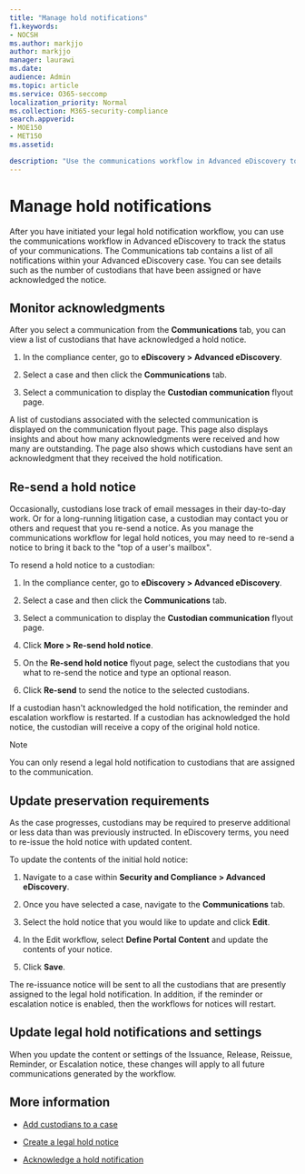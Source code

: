 ```yaml
---
title: "Manage hold notifications"
f1.keywords:
- NOCSH
ms.author: markjjo
author: markjjo
manager: laurawi
ms.date: 
audience: Admin
ms.topic: article
ms.service: O365-seccomp
localization_priority: Normal
ms.collection: M365-security-compliance 
search.appverid: 
- MOE150
- MET150
ms.assetid: 

description: "Use the communications workflow in Advanced eDiscovery to track the status of your legal hold notifications and if necessary update and resend them."
---
```


# Manage hold notifications

After you have initiated your legal hold notification workflow, you can use the communications workflow in Advanced eDiscovery to track the status of your communications. The Communications tab contains a list of all notifications within your Advanced eDiscovery case. You can see details such as the number of custodians that have been assigned or have acknowledged the notice.

## Monitor acknowledgments

After you select a communication from the **Communications** tab, you can view a list of custodians that have acknowledged a hold notice. 

1. In the compliance center, go to **eDiscovery > Advanced eDiscovery**.

2. Select a case and then click the **Communications** tab.

3. Select a communication to display the **Custodian communication** flyout page.

A list of custodians associated with the selected communication is displayed on the communication flyout page. This page also displays insights and about how many acknowledgments were received and how many are outstanding. The page also shows which custodians have sent an acknowledgment that they received the hold notification.

## Re-send a hold notice

Occasionally, custodians lose track of email messages in their day-to-day work. Or for a long-running litigation case, a custodian may contact you or others and request that you re-send a notice. As you manage the communications workflow for legal hold notices, you may need to re-send a notice to bring it back to the "top of a user's mailbox".

To resend a hold notice to a custodian:

1. In the compliance center, go to **eDiscovery > Advanced eDiscovery**.

2. Select a case and then click the **Communications** tab.

3. Select a communication to display the **Custodian communication** flyout page.

4. Click **More > Re-send hold notice**.

5. On the **Re-send hold notice** flyout page, select the custodians that you what to re-send the notice and type an optional reason.

6. Click **Re-send** to send the notice to the selected custodians.

If a custodian hasn't acknowledged the hold notification, the reminder and escalation workflow is restarted. If a custodian has acknowledged the hold notice, the custodian will receive a copy of the original hold notice.

> [!NOTE]
> You can only resend a legal hold notification to custodians that are assigned to the communication. 

## Update preservation requirements
  
As the case progresses, custodians may be required to preserve additional or less data than was previously instructed. In eDiscovery terms, you need to re-issue the hold notice with updated content.

To update the contents of the initial hold notice:

1. Navigate to a case within **Security and Compliance > Advanced eDiscovery**.

2. Once you have selected a case, navigate to the **Communications** tab.

3. Select the hold notice that you would like to update and click **Edit**.

4. In the Edit workflow, select **Define Portal Content** and update the contents of your notice. 

5. Click **Save**.

The re-issuance notice will be sent to all the custodians that are presently assigned to the legal hold notification. In addition, if the reminder or escalation notice is enabled, then the workflows for notices will restart. 

## Update legal hold notifications and settings

When you update the content or settings of the Issuance, Release, Reissue, Reminder, or Escalation notice, these changes will apply to all future communications generated by the workflow.

## More information

- [Add custodians to a case](add-custodians-to-case.md)

- [Create a legal hold notice](create-hold-notification.md)

- [Acknowledge a hold notification](acknowledge-hold-notification.md)
